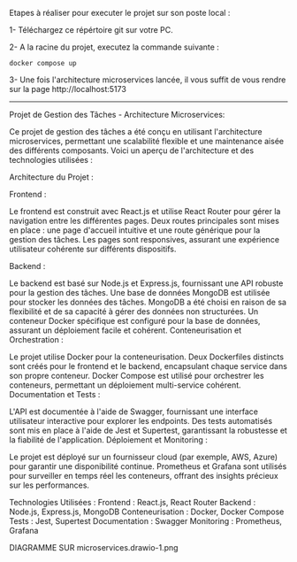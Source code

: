 Etapes à réaliser pour executer le projet sur son poste local :

1- Téléchargez ce répértoire git sur votre PC.

2- A la racine du projet, executez la commande suivante : 
```
docker compose up
```
3- Une fois l'architecture microservices lancée, il vous suffit de vous rendre sur la page http://localhost:5173

---

Projet de Gestion des Tâches - Architecture Microservices:

Ce projet de gestion des tâches a été conçu en utilisant l'architecture microservices, permettant une scalabilité flexible et une maintenance aisée des différents composants. Voici un aperçu de l'architecture et des technologies utilisées :

Architecture du Projet :

Frontend :

Le frontend est construit avec React.js et utilise React Router pour gérer la navigation entre les différentes pages.
Deux routes principales sont mises en place : une page d'accueil intuitive et une route générique pour la gestion des tâches.
Les pages sont responsives, assurant une expérience utilisateur cohérente sur différents dispositifs.

Backend :

Le backend est basé sur Node.js et Express.js, fournissant une API robuste pour la gestion des tâches.
Une base de données MongoDB est utilisée pour stocker les données des tâches. MongoDB a été choisi en raison de sa flexibilité et de sa capacité à gérer des données non structurées.
Un conteneur Docker spécifique est configuré pour la base de données, assurant un déploiement facile et cohérent.
Conteneurisation et Orchestration :

Le projet utilise Docker pour la conteneurisation. Deux Dockerfiles distincts sont créés pour le frontend et le backend, encapsulant chaque service dans son propre conteneur.
Docker Compose est utilisé pour orchestrer les conteneurs, permettant un déploiement multi-service cohérent.
Documentation et Tests :

L'API est documentée à l'aide de Swagger, fournissant une interface utilisateur interactive pour explorer les endpoints.
Des tests automatisés sont mis en place à l'aide de Jest et Supertest, garantissant la robustesse et la fiabilité de l'application.
Déploiement et Monitoring :

Le projet est déployé sur un fournisseur cloud (par exemple, AWS, Azure) pour garantir une disponibilité continue.
Prometheus et Grafana sont utilisés pour surveiller en temps réel les conteneurs, offrant des insights précieux sur les performances.

Technologies Utilisées :
Frontend : React.js, React Router
Backend : Node.js, Express.js, MongoDB
Conteneurisation : Docker, Docker Compose
Tests : Jest, Supertest
Documentation : Swagger
Monitoring : Prometheus, Grafana

DIAGRAMME SUR microservices.drawio-1.png 
